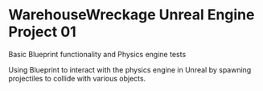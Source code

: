 # WarehouseWreckage Unreal Engine Project 01
Basic Blueprint functionality and Physics engine tests

Using Blueprint to interact with the physics engine in Unreal by spawning projectiles to collide with various objects.
